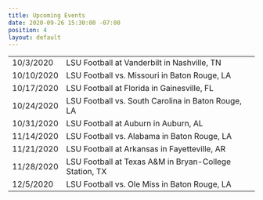 ```yaml
---
title: Upcoming Events
date: 2020-09-26 15:30:00 -07:00
position: 4
layout: default
---
```


<table>

  <tr>
    <td>10/3/2020</td>
    <td>LSU Football at Vanderbilt in Nashville, TN</td>
  </tr>

  <tr>
    <td>10/10/2020</td>
    <td>LSU Football vs. Missouri in Baton Rouge, LA</td>
  </tr>

  <tr>
    <td>10/17/2020</td>
    <td>LSU Football at Florida in Gainesville, FL</td>
  </tr>

  <tr>
    <td>10/24/2020</td>
    <td>LSU Football vs. South Carolina in Baton Rouge, LA</td>
  </tr>

  <tr>
    <td>10/31/2020</td>
    <td>LSU Football at Auburn in Auburn, AL</td>
  </tr>

  <tr>
    <td>11/14/2020</td>
    <td>LSU Football vs. Alabama in Baton Rouge, LA</td>
  </tr>

  <tr>
    <td>11/21/2020</td>
    <td>LSU Football at Arkansas in Fayetteville, AR</td>
  </tr>

  <tr>
    <td>11/28/2020</td>
    <td>LSU Football at Texas A&M in Bryan-College Station, TX</td>
  </tr>

  <tr>
    <td>12/5/2020</td>
    <td>LSU Football vs. Ole Miss in Baton Rouge, LA</td>
  </tr>

</table>